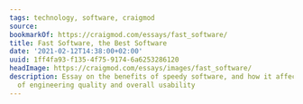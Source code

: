 ```yaml
---
tags: technology, software, craigmod
source:
bookmarkOf: https://craigmod.com/essays/fast_software/
title: Fast Software, the Best Software
date: '2021-02-12T14:38:00+02:00'
uuid: 1ff4fa93-f135-4f75-9174-6a6253286120
headImage: https://craigmod.com/essays/images/fast_software/
description: Essay on the benefits of speedy software, and how it affects user perception
  of engineering quality and overall usability
---
```


